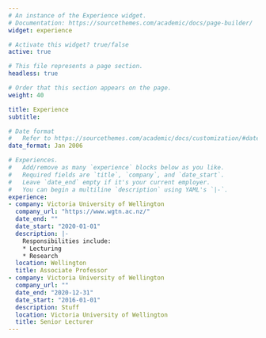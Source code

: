 ```yaml
---
# An instance of the Experience widget.
# Documentation: https://sourcethemes.com/academic/docs/page-builder/
widget: experience

# Activate this widget? true/false
active: true

# This file represents a page section.
headless: true

# Order that this section appears on the page.
weight: 40

title: Experience
subtitle:

# Date format
#   Refer to https://sourcethemes.com/academic/docs/customization/#date-format
date_format: Jan 2006

# Experiences.
#   Add/remove as many `experience` blocks below as you like.
#   Required fields are `title`, `company`, and `date_start`.
#   Leave `date_end` empty if it's your current employer.
#   You can begin a multiline `description` using YAML's `|-`.
experience:
- company: Victoria University of Wellington
  company_url: "https://www.wgtn.ac.nz/"
  date_end: ""
  date_start: "2020-01-01"
  description: |-
    Responsibilities include:
    * Lecturing
    * Research
  location: Wellington
  title: Associate Professor
- company: Victoria University of Wellington
  company_url: ""
  date_end: "2020-12-31"
  date_start: "2016-01-01"
  description: Stuff
  location: Victoria University of Wellington
  title: Senior Lecturer
---
```

